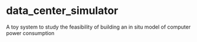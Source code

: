 # data_center_simulator
A toy system to study the feasibility of building an in situ model of computer power consumption
